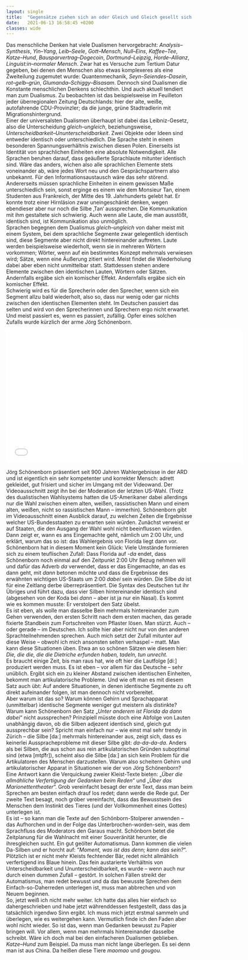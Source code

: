 ```yaml
---
layout: single
title:  "Gegensätze ziehen sich an oder Gleich und Gleich gesellt sich gern"
date:   2021-06-13 16:58:45 +0200
classes: wide
---
```


Das menschliche Denken hat viele Dualismen hervorgebracht: *Analysis–Synthesis*, *Yin–Yang*, *Leib–Seele*, *Gott–Mensch*, *Null–Eins*, *Kaffee–Tee*, *Katze–Hund*,  *Bausparvertrag–Dogecoin*, *Dortmund–Leipzig*, *Horde–Allianz*, *Linguist:in–normaler Mensch*. Zwar hat es Versuche zum Tertium Datur gegeben, bei denen den Menschen also etwas komplexeres als eine Zweiteilung zugemutet wurde: Quantenmechanik, *Seyn–Seiendes–Dasein*, *rot–gelb–grün*, *Glumanda–Schiggy–Bisasam*. Dennoch sind Dualismen die Konstante menschlichen Denkens schlechthin. Und auch aktuell tendiert man zum Dualismus. Zu beobachten ist das beispielsweise im Feuilleton jeder überregionalen Zeitung Deutschlands: hier der alte, weiße, autofahrende CDU-Provinzler; da die junge, grüne Stadtradlerin mit Migrationshintergrund.<br> 
Einer der universalsten Dualismen überhaupt ist dabei das Leibniz-Gesetz, also die Unterscheidung *gleich–ungleich*, beziehungsweise, *Unterscheidbarkeit–Ununterscheidbarkeit*. Zwei Objekte oder Ideen sind entweder identisch oder unterschiedlich. Die Sprache steht in einem besonderen Spannungsverhältnis zwischen diesen Polen. Einerseits ist Identität von sprachlichen Einheiten eine absolute Notwendigkeit. Alle Sprachen beruhen darauf, dass geäußerte Sprachlaute mitunter identisch sind. Wäre das anders, wichen also alle sprachlichen Elemente stets voneinander ab, wäre jedes Wort neu und den Gesprächspartnern also unbekannt. Für den Informationsaustausch wäre das sehr störend. Andererseits müssen sprachliche Einheiten in einem gewissen Maße unterschiedlich sein, sonst erginge es einem wie dem Monsieur Tan, einem Studenten aus Frankreich, der Mitte des 19. Jahrhunderts gelebt hat. Er konnte trotz einer Hirnläsion zwar uneingeschänkt denken, wegen ebendieser aber nur noch die Silbe ‚Tan‘ aussprechen. Die Kommunikation mit ihm gestaltete sich schwierig. Auch wenn alle Laute, die man ausstößt, identisch sind, ist Kommunikation also unmöglich. <br>
Sprachen begegnen dem Dualismus *gleich–ungleich* von daher meist mit einem System, bei dem sprachliche Segmente zwar gelegentlich identisch sind, diese Segmente aber nicht direkt hintereinander auftreten. Laute werden beispielsweise wiederholt, wenn sie in mehreren Wörtern vorkommen; Wörter, wenn auf ein bestimmtes Konzept mehrmals verwiesen wird; Sätze, wenn eine Äußerung zitiert wird. Meist findet die Wiederholung dabei aber eben nicht unmittelbar statt. Stattdessen stehen andere Elemente zwischen den identischen Lauten, Wörtern oder Sätzen. Andernfalls ergäbe sich ein komischer Effekt. Andernfalls ergäbe sich ein komischer Effekt. <br>
Schwierig wird es für die Sprecherin oder den Sprecher, wenn sich ein Segment allzu bald wiederholt, also so, dass nur wenig oder gar nichts zwischen den identischen Elementen steht. Im Deutschen passiert das selten und wird von den Sprecherinnen und Sprechern ergo nicht erwartet. Und meist passiert es, wenn es passiert, zufällig. Opfer eines solchen Zufalls wurde kürzlich der arme Jörg Schönenborn. <br>

<iframe width="640" height="360" src="/grammatik-des-deutschen/assets/videos/florida.mov" frameborder="0" allowfullscreen></iframe> 

Jörg Schönenborn präsentiert seit 900 Jahren Wahlergebnisse in der ARD und ist eigentlich ein sehr kompetenter und korrekter Mensch: adrett gekleidet, gut frisiert und sicher im Umgang mit der Videowand. Der Videoausschnitt zeigt ihn bei der Moderation der letzten US-Wahl. (Trotz des dualistischen Wahlsystems hatten die US-Amerikaner dabei allerdings nur die Wahl zwischen einem alten, weißen, rassistischen Mann und einem alten, weißen, nicht so rassistischen Mann – immerhin). Schönenborn gibt im Videoausschnitt einen Ausblick darauf, zu welchen Zeiten die Ergebnisse welcher US-Bundesstaaten zu erwarten sein würden. Zunächst verweist er auf Staaten, die den Ausgang der Wahl wohl nicht beeinflussen würden. Dann zeigt er, wann es ans Eingemachte geht, nämlich um 2:00 Uhr, und erklärt, warum das so ist: das Wahlergebnis von Florida liegt dann vor. <br>
Schönenborn hat in diesem Moment kein Glück: Viele Umstände formieren sich zu einem teuflischen Zufall: Dass Florida auf *-da* endet, dass Schönenborn noch einmal auf den Zeitpunkt 2:00 Uhr Bezug nehmen will und dafür das Adverb *da* verwendet, dass er das Eingemachte, an das es dann geht, mit *dann* betonen möchte und dass die Ergebnisse des erwähnten wichtigen US-Staats um 2:00 *dabei* sein würden. Die Silbe *da* ist für eine Zeitlang derbe überrepräsentiert. Die Syntax des Deutschen tut ihr Übriges und führt dazu, dass vier Silben hintereinander identisch sind (abgesehen von der Koda bei *dann* – aber ist ja nur ein Nasal). Es kommt wie es kommen musste: Er verstolpert den Satz übelst.<br>
Es ist eben, als wolle man dasselbe Bein mehrmals hintereinander zum Gehen verwenden, den ersten Schritt nach dem ersten machen, das gerade fixierte Standbein zum Fortschreiten vom Pflaster lösen. Man stürzt. Auch – oder gerade – im Deutschen. Ich sollte hier aber nicht nur von den anderen Sprachteilnehmenden sprechen. Auch mich setzt der Zufall mitunter auf diese Weise – obwohl ich mich ansonsten selten verhaspel – matt. Man kann diese Situationen üben. Etwa an so schönen Sätzen wie diesem hier: <br>
*Die, die die, die die Dietriche erfunden haben, tadeln, tun unrecht.* <br>
Es braucht einige Zeit, bis man raus hat, wie oft hier die Lautfolge [diː] produziert werden muss. Es ist eben – vor allem für das Deutsche – sehr unüblich. Ergibt sich ein zu kleiner Abstand zwischen identischen Einheiten, bekommt man artikulatorische Probleme. Und wie oft man es mit diesem Satz auch übt: Auf andere Situationen, in denen identische Segmente zu oft direkt aufeinander folgen, ist man dennoch nicht vorbereitet.<br>
Aber warum ist das so? Warum können Gehirn und Sprachapparat (unmittelbar) identische Segmente weniger gut meistern als distinkte? Warum kann Schönenborn den Satz „*Unter anderem ist Florida da dann dabei*“ nicht aussprechen? Prinzipiell müsste doch eine Abfolge von Lauten unabhängig davon, ob die Silben adjezent identisch sind, gleich gut aussprechbar sein? Spricht man einfach nur – wie einst mal sehr trendy in Zürich – die Silbe [daː] mehrmals hintereinander aus, zeigt sich, dass es keinerlei Ausspracheprobleme mit dieser Silbe gibt: *da-da-da-da*. Anders als bei Silben, die aus schon aus rein artikulatorischen Gründen suboptimal sind (etwa [mtp͡fr]), scheint also die Silbe [daː] an sich kein Problem für die Artikulatoren des Menschen darzustellen. Warum also scheitern Gehirn und artikulatorischer Apparat in Situationen wie der von Jörg Schönenborn? <br>Eine Antwort kann die Verquickung zweier Kleist-Texte bieten: „*Über die allmähliche Verfertigung der Gedanken beim Reden*“ und „*Über das Marionettentheater*“. Grob vereinfacht besagt der erste Text, dass man beim Sprechen am besten einfach drauf los redet; dann werde die Rede gut. Der zweite Text besagt, noch gröber vereinfacht, dass das Bewusstsein des Menschen dem Instinkt des Tieres (und der Vollkommenheit eines Gottes) unterlegen ist.<br> 
Es ist – so kann man die Texte auf den Schönborn-Stolperer anwenden – das Aufhorchen und in der Folge das Unterbrochen-worden-sein, was dem Sprachfluss des Moderators den Garaus macht. Schönborn betet die Zeitplanung für die Wahlnacht mit einer Souveränität herunter, die ihresgleichen sucht. Ein gut geölter Automatismus. Dann kommen die vielen Da-Silben und er horcht auf: “*Moment, was ist das denn; kann das sein?*“. Plötzlich ist er nicht mehr Kleists fechtender Bär, redet nicht allmählich verfertigend ins Blaue hinein. Das fein austarierte Verhältnis von Unterscheidbarkeit und Ununterscheidbarkeit, es wurde – wenn auch nur durch einen dummen Zufall – gestört. In solchen Fällen streikt der Automatismus, man redet bewusst und da das bewusste Sprechen dem Einfach-so-Daherreden unterlegen ist, muss man abbrechen und von Neuem beginnen. <br>
So, jetzt weiß ich nicht mehr weiter. Ich hatte das alles hier einfach so dahergeschrieben und habe jetzt währenddessen festgestellt, dass das ja tatsächlich irgendwo Sinn ergibt. Ich muss mich jetzt erstmal sammeln und überlegen, wie es weitergehen kann. Vermutlich finde ich den Faden aber wohl nicht wieder. So ist das, wenn man Gedanken bewusst zu Papier bringen will. Vor allem, wenn man mehrmals hintereinander dasselbe schreibt. Wäre ich doch mal bei den einfacheren Dualismen geblieben. *Katze–Hund* zum Beispiel. Da muss man nicht lange überlegen. Es sei denn man ist aus China. Da heißen diese Tiere *maomao* und *gougou*.